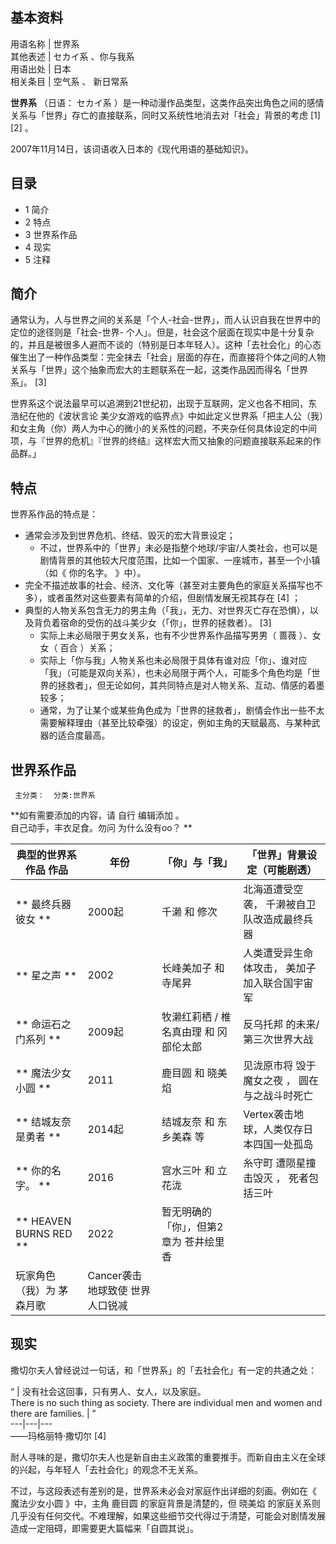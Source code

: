 **基本资料**  
---  
用语名称  |  世界系   
其他表述  |  セカイ系  、你与我系   
用语出处  |  日本   
相关条目  |  空气系  、  新日常系   
  
**世界系** （日语：  セカイ系  ）是一种动漫作品类型，这类作品突出角色之间的感情关系与「世界」存亡的直接联系，同时又系统性地消去对「社会」背景的考虑
[1]  [2]  。

2007年11月14日，该词语收入日本的《现代用语的基础知识》。

##  目录

  * 1  简介 
  * 2  特点 
  * 3  世界系作品 
  * 4  现实 
  * 5  注释 

##  简介

通常认为，人与世界之间的关系是「个人-社会-世界」，而人认识自我在世界中的定位的途径则是「社会-世界-
个人」。但是，社会这个层面在现实中是十分复杂的，并且是被很多人避而不谈的（特别是日本年轻人）。这种「去社会化」的心态催生出了一种作品类型：完全抹去「社会」层面的存在，而直接将个体之间的人物关系与「世界」这个抽象而宏大的主题联系在一起，这类作品因而得名「世界系」。
[3]

世界系这个说法最早可以追溯到21世纪初，出现于互联网，定义也各不相同，东浩纪在他的《波状言论
美少女游戏的临界点》中如此定义世界系「把主人公（我）和女主角（你）两人为中心的微小的关系性的问题，不夹杂任何具体设定的中间项，与『世界的危机』『世界的终结』这样宏大而又抽象的问题直接联系起来的作品群。」

##  特点

世界系作品的特点是：

  * 通常会涉及到世界危机、终结、毁灭的宏大背景设定； 
    * 不过，世界系中的「世界」未必是指整个地球/宇宙/人类社会，也可以是剧情背景的其他较大尺度范围，比如一个国家、一座城市，甚至一个小镇（如《  你的名字。  》中）。 
  * 完全不描述故事的社会、经济、文化等（甚至对主要角色的家庭关系描写也不多），或者虽然对这些要素有简单的介绍，但剧情发展无视其存在  [4]  ； 
  * 典型的人物关系包含无力的男主角（「我」，无力、对世界灭亡存在恐惧），以及背负着宿命的受伤的战斗美少女（「你」，世界的拯救者）。  [3] 
    * 实际上未必局限于男女关系，也有不少世界系作品描写男男（  蔷薇  ）、女女（  百合  ）关系； 
    * 实际上「你与我」人物关系也未必局限于具体有谁对应「你」、谁对应「我」（可能是双向关系），也未必局限于两个人，可能多个角色均是「世界的拯救者」，但无论如何，其共同特点是对人物关系、互动、情感的着墨较多； 
    * 通常，为了让某个或某些角色成为「世界的拯救者」，剧情会作出一些不太需要解释理由（甚至比较牵强）的设定，例如主角的天赋最高、与某种武器的适合度最高。 

##  世界系作品

     主分类：  分类:世界系 

**如有需要添加的内容，请 自行  编辑添加  。  
自己动手，丰衣足食。勿问  为什么没有oo？  **

典型的世界系作品  作品  |  年份  |  「你」与「我」  |  「世界」背景设定（可能剧透）   
---|---|---|---  
** 最终兵器彼女  ** |  2000起  |  千濑  和  修次  |  北海道遭受空袭，  千濑被自卫队改造成最终兵器   
** 星之声  ** |  2002  |  长峰美加子  和  寺尾昇  |  人类遭受异生命体攻击，  美加子加入联合国宇宙军   
** 命运石之门系列  ** |  2009起  |  牧濑红莉栖  /  椎名真由理  和  冈部伦太郎  |  反乌托邦  的未来/  第三次世界大战   
** 魔法少女小圆  ** |  2011  |  鹿目圆  和  晓美焰  |  见泷原市将  毁于  魔女之夜  ，  圆在与之战斗时死亡   
** 结城友奈是勇者  ** |  2014起  |  结城友奈  和  东乡美森  等  |  Vertex袭击地球，人类仅存日本四国一处孤岛   
** 你的名字。  ** |  2016  |  宫水三叶  和  立花泷  |  糸守町  遭陨星撞击毁灭  ，  死者包括三叶   
** HEAVEN BURNS RED  ** |  2022  |  暂无明确的「你」，但第2章为  苍井绘里香    
玩家角色（我）为  茅森月歌  |  Cancer袭击地球致使  世界人口锐减   
  
##  现实

撒切尔夫人曾经说过一句话，和「世界系」的「去社会化」有一定的共通之处：

“  |  没有社会这回事，只有男人、女人，以及家庭。   
There is no such thing as society. There are individual men and women and there are families.  |  ”   
---|---|---  
——玛格丽特·撒切尔  [4]  
  
耐人寻味的是，撒切尔夫人也是新自由主义政策的重要推手。而新自由主义在全球的兴起，与年轻人「去社会化」的观念不无关系。

不过，与这段表述有差别的是，世界系未必会对家庭作出详细的刻画。例如在《  魔法少女小圆  》中，主角  鹿目圆  的家庭背景是清楚的，但  晓美焰
的家庭关系则几乎没有任何交代。不难理解，如果这些细节交代得过于清楚，可能会对剧情发展造成一定阻碍，即需要更大篇幅来「自圆其说」。